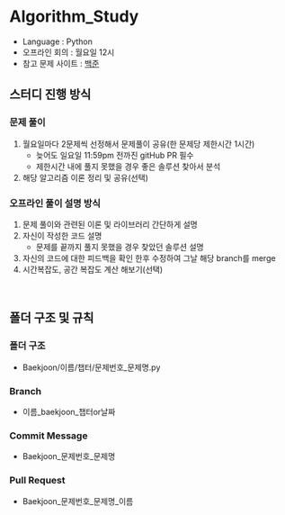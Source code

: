 # Algorithm_Study

- Language : Python
- 오프라인 회의 : 월요일 12시
- 참고 문제 사이트 : [백준](https://www.acmicpc.net/)

## 스터디 진행 방식

### 문제 풀이

1. 월요일마다 2문제씩 선정해서 문제풀이 공유(한 문제당 제한시간 1시간)
    - 늦어도 일요일 11:59pm 전까진 gitHub PR 필수
    - 제한시간 내에 풀지 못했을 경우 좋은 솔루션 찾아서 분석
2. 해당 알고리즘 이론 정리 및 공유(선택)

### 오프라인 풀이 설명 방식
1. 문제 풀이와 관련된 이론 및 라이브러리 간단하게 설명
2. 자신이 작성한 코드 설명
    - 문제를 끝까지 풀지 못했을 경우 찾았던 솔루션 설명
3. 자신의 코드에 대한 피드백을 확인 한후 수정하여 그날 해당 branch를 merge
4. 시간복잡도, 공간 복잡도 계산 해보기(선택)

<br>

## 폴더 구조 및 규칙

### 폴더 구조
- Baekjoon/이름/챕터/문제번호_문제명.py

### Branch
- 이름_baekjoon_챕터or날짜

### Commit Message
- Baekjoon_문제번호_문제명

### Pull Request
- Baekjoon_문제번호_문제명_이름

